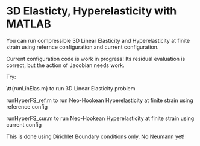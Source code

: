 # 3D Elasticty, Hyperelasticity with MATLAB

You can run compressible 3D Linear Elasticity and Hyperelasticity at finite strain using refernce configuration and current configuration.

Current configuration code is work in progress! Its residual evaluation is correct, but the action of Jacobian needs work.

Try:

\tt{runLinElas.m} to run 3D Linear Elasticity problem

runHyperFS\_ref.m to run Neo-Hookean Hyperelasticity at finite strain using reference config

runHyperFS\_cur.m to run Neo-Hookean Hyperelasticity at finite strain using current config

This is done using Dirichlet Boundary conditions only. No Neumann yet!

